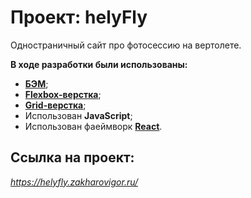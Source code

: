 # Проект: helyFly
Одностраничный сайт про фотосессию на вертолете.  
  

**В ходе разработки были использованы:**

* [**БЭМ**](https://ru.bem.info/);
* [**Flexbox-верстка**](https://habr.com/ru/post/467049/);
* [**Grid-верстка**](https://medium.com/@stasonmars/%D0%B2%D0%B5%CC%88%D1%80%D1%81%D1%82%D0%BA%D0%B0-%D0%BD%D0%B0-grid-%D0%B2-css-%D0%BF%D0%BE%D0%BB%D0%BD%D0%BE%D0%B5-%D1%80%D1%83%D0%BA%D0%BE%D0%B2%D0%BE%D0%B4%D1%81%D1%82%D0%B2%D0%BE-%D0%B8-%D1%81%D0%BF%D1%80%D0%B0%D0%B2%D0%BE%D1%87%D0%BD%D0%B8%D0%BA-220508316f8b);
* Использован **JavaScript**;
* Использован фаеймворк [**React**](https://ru.reactjs.org/).


## Ссылка на проект: 

*https://helyfly.zakharovigor.ru/*